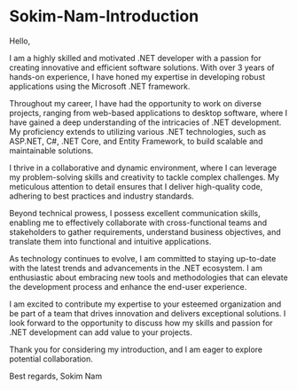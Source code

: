 # Sokim-Nam-Introduction
Hello,

I am a highly skilled and motivated .NET developer with a passion for creating innovative and efficient software solutions. With over 3 years of hands-on experience, I have honed my expertise in developing robust applications using the Microsoft .NET framework.

Throughout my career, I have had the opportunity to work on diverse projects, ranging from web-based applications to desktop software, where I have gained a deep understanding of the intricacies of .NET development. My proficiency extends to utilizing various .NET technologies, such as ASP.NET, C#, .NET Core, and Entity Framework, to build scalable and maintainable solutions.

I thrive in a collaborative and dynamic environment, where I can leverage my problem-solving skills and creativity to tackle complex challenges. My meticulous attention to detail ensures that I deliver high-quality code, adhering to best practices and industry standards.

Beyond technical prowess, I possess excellent communication skills, enabling me to effectively collaborate with cross-functional teams and stakeholders to gather requirements, understand business objectives, and translate them into functional and intuitive applications.

As technology continues to evolve, I am committed to staying up-to-date with the latest trends and advancements in the .NET ecosystem. I am enthusiastic about embracing new tools and methodologies that can elevate the development process and enhance the end-user experience.

I am excited to contribute my expertise to your esteemed organization and be part of a team that drives innovation and delivers exceptional solutions. I look forward to the opportunity to discuss how my skills and passion for .NET development can add value to your projects.

Thank you for considering my introduction, and I am eager to explore potential collaboration.

Best regards,
Sokim Nam
